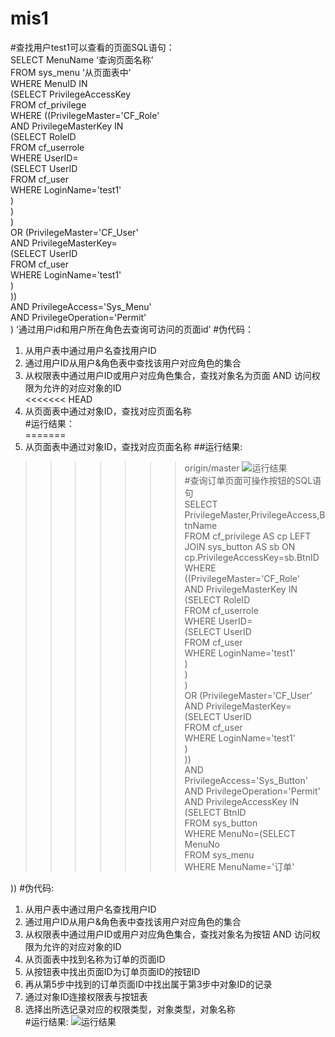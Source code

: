 # mis1
#查找用户test1可以查看的页面SQL语句：  
SELECT MenuName ‘查询页面名称’  
FROM sys_menu ‘从页面表中’  
WHERE MenuID IN   
	(SELECT PrivilegeAccessKey  
	FROM cf_privilege  
	WHERE ((PrivilegeMaster='CF_Role'    
		AND PrivilegeMasterKey IN  
					(SELECT RoleID  
					FROM cf_userrole  
					WHERE UserID=  
						(SELECT UserID  
						FROM cf_user  
						WHERE LoginName='test1'  
						)  
					)  
				)   
		OR (PrivilegeMaster='CF_User'   
				AND PrivilegeMasterKey=  
					(SELECT UserID  
						FROM cf_user  
						WHERE LoginName='test1'  
					)	  
				))  
		AND PrivilegeAccess='Sys_Menu'   
		AND PrivilegeOperation='Permit'   
	) ‘通过用户id和用户所在角色去查询可访问的页面id’
#伪代码：  
1.	从用户表中通过用户名查找用户ID  
2.	通过用户ID从用户&角色表中查找该用户对应角色的集合  
3.	从权限表中通过用户ID或用户对应角色集合，查找对象名为页面 AND 访问权限为允许的对应对象的ID  
<<<<<<< HEAD
4.	从页面表中通过对象ID，查找对应页面名称  
#运行结果：    
=======
4.	从页面表中通过对象ID，查找对应页面名称
##运行结果:   
>>>>>>> origin/master
![运行结果](http://h.hiphotos.baidu.com/image/pic/item/0eb30f2442a7d933df1b1baea54bd11372f001bf.jpg)  
#查询订单页面可操作按钮的SQL语句  
SELECT PrivilegeMaster,PrivilegeAccess,BtnName  
FROM cf_privilege AS cp LEFT JOIN sys_button AS sb ON cp.PrivilegeAccessKey=sb.BtnID  
WHERE  
((PrivilegeMaster='CF_Role'    
		AND PrivilegeMasterKey IN  
					(SELECT RoleID  
					FROM cf_userrole  
					WHERE UserID=  
						(SELECT UserID  
						FROM cf_user  
						WHERE LoginName='test1'  
						)  
					)  
				)   
		OR (PrivilegeMaster='CF_User'   
				AND PrivilegeMasterKey=  
						(SELECT UserID  
						FROM cf_user  
						WHERE LoginName='test1'  
						)	
				))  
		AND  PrivilegeAccess='Sys_Button'   
		AND 	PrivilegeOperation='Permit'   
		AND PrivilegeAccessKey IN (SELECT BtnID  
FROM sys_button  
WHERE MenuNo=(SELECT MenuNo  
							FROM sys_menu  
							WHERE MenuName='订单'  
	
))
#伪代码:
1.	从用户表中通过用户名查找用户ID	  
2.	通过用户ID从用户&角色表中查找该用户对应角色的集合   
3.	从权限表中通过用户ID或用户对应角色集合，查找对象名为按钮 AND 访问权限为允许的对应对象的ID  
4.	从页面表中找到名称为订单的页面ID  
5.	从按钮表中找出页面ID为订单页面ID的按钮ID  
6.	再从第5步中找到的订单页面ID中找出属于第3步中对象ID的记录  
7.	通过对象ID连接权限表与按钮表  
8.	选择出所选记录对应的权限类型，对象类型，对象名称  
#运行结果:
![运行结果](http://g.hiphotos.baidu.com/image/pic/item/f11f3a292df5e0fe5f3f76dc546034a85fdf72cc.jpg)

